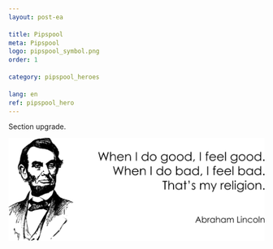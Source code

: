 ```yaml
---
layout: post-ea

title: Pipspool
meta: Pipspool
logo: pipspool_symbol.png
order: 1

category: pipspool_heroes

lang: en
ref: pipspool_hero
---
```


Section upgrade.

<a data-fancybox="gallery" href="/img/programming/Lincoln.png"><img src="/img/programming/Lincoln.png" alt=""></a>
